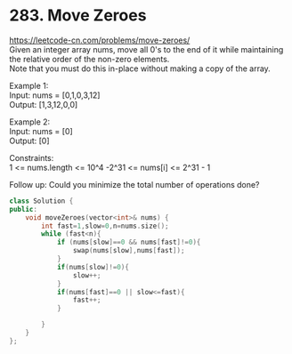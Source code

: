 # 283. Move Zeroes
https://leetcode-cn.com/problems/move-zeroes/  
Given an integer array nums, move all 0's to the end of it while maintaining the relative order of the non-zero elements.  
Note that you must do this in-place without making a copy of the array.  

Example 1:  
Input: nums = [0,1,0,3,12]  
Output: [1,3,12,0,0]  

Example 2:  
Input: nums = [0]  
Output: [0]  

Constraints:  
1 <= nums.length <= 10^4
-2^31 <= nums[i] <= 2^31 - 1
 

Follow up: Could you minimize the total number of operations done?

``` cpp
class Solution {
public:
    void moveZeroes(vector<int>& nums) {
        int fast=1,slow=0,n=nums.size();
        while (fast<n){
            if (nums[slow]==0 && nums[fast]!=0){
                swap(nums[slow],nums[fast]);
            }
            if(nums[slow]!=0){
                slow++;
            }
            if(nums[fast]==0 || slow<=fast){
                fast++;
            }

        }
    }
};
```
